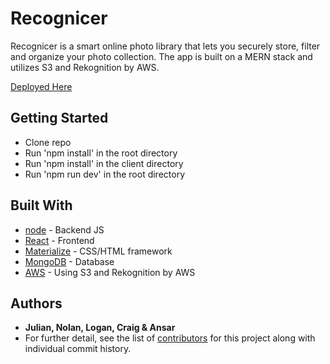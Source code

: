 # Recognicer

Recognicer is a smart online photo library that lets you securely store, filter and organize your photo collection. The app is built on a MERN stack and utilizes S3 and Rekognition by AWS.

[Deployed Here](https://mighty-garden-76734.herokuapp.com/)

## Getting Started
- Clone repo
- Run 'npm install' in the root directory
- Run 'npm install' in the client directory
- Run 'npm run dev' in the root directory

## Built With
* [node](https://nodejs.org/en/) - Backend JS
* [React](https://reactjs.org/) - Frontend
* [Materialize](https://materializecss.com/) - CSS/HTML framework
* [MongoDB](https://www.mongodb.com/) - Database
* [AWS](https://aws.amazon.com/) - Using S3 and Rekognition by AWS

## Authors
* **Julian, Nolan, Logan, Craig & Ansar** 
* For further detail, see the list of [contributors](https://github.com/ansarkhan/Recognicer/graphs/contributors) for this project along with individual commit history.
